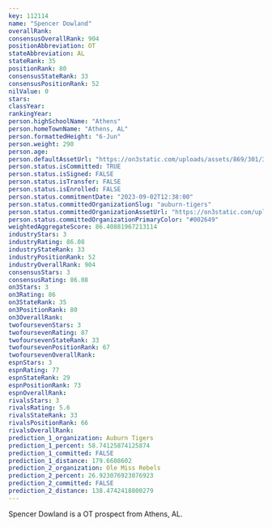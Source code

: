 ```yaml
---
key: 112114
name: "Spencer Dowland"
overallRank: 
consensusOverallRank: 904
positionAbbreviation: OT
stateAbbreviation: AL
stateRank: 35
positionRank: 80
consensusStateRank: 33
consensusPositionRank: 52
nilValue: 0
stars: 
classYear: 
rankingYear: 
person.highSchoolName: "Athens"
person.homeTownName: "Athens, AL"
person.formattedHeight: "6-Jun"
person.weight: 290
person.age: 
person.defaultAssetUrl: "https://on3static.com/uploads/assets/869/301/301869.jpg"
person.status.isCommitted: TRUE
person.status.isSigned: FALSE
person.status.isTransfer: FALSE
person.status.isEnrolled: FALSE
person.status.commitmentDate: "2023-09-02T12:38:00"
person.status.committedOrganizationSlug: "auburn-tigers"
person.status.committedOrganizationAssetUrl: "https://on3static.com/uploads/assets/732/149/149732.svg"
person.status.committedOrganizationPrimaryColor: "#002649"
weightedAggregateScore: 86.40881967213114
industryStars: 3
industryRating: 86.08
industryStateRank: 33
industryPositionRank: 52
industryOverallRank: 904
consensusStars: 3
consensusRating: 86.08
on3Stars: 3
on3Rating: 86
on3StateRank: 35
on3PositionRank: 80
on3OverallRank: 
twofoursevenStars: 3
twofoursevenRating: 87
twofoursevenStateRank: 33
twofoursevenPositionRank: 67
twofoursevenOverallRank: 
espnStars: 3
espnRating: 77
espnStateRank: 29
espnPositionRank: 73
espnOverallRank: 
rivalsStars: 3
rivalsRating: 5.6
rivalsStateRank: 33
rivalsPositionRank: 66
rivalsOverallRank: 
prediction_1_organization: Auburn Tigers
prediction_1_percent: 58.74125874125874
prediction_1_committed: FALSE
prediction_1_distance: 179.6608602
prediction_2_organization: Ole Miss Rebels
prediction_2_percent: 26.923076923076923
prediction_2_committed: FALSE
prediction_2_distance: 138.4742418800279
---
```

Spencer Dowland is a OT prospect from Athens, AL.